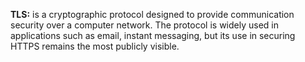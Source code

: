 **TLS:** is a cryptographic protocol designed to provide communication security over a computer network. The protocol is widely used in applications such as email, instant messaging, but its use in securing HTTPS remains the most publicly visible.
